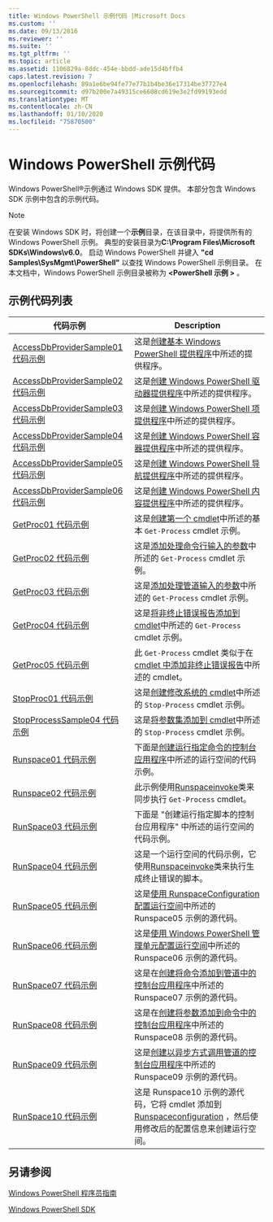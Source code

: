```yaml
---
title: Windows PowerShell 示例代码 |Microsoft Docs
ms.custom: ''
ms.date: 09/13/2016
ms.reviewer: ''
ms.suite: ''
ms.tgt_pltfrm: ''
ms.topic: article
ms.assetid: 1106829a-8ddc-454e-bbdd-ade15d4bffb4
caps.latest.revision: 7
ms.openlocfilehash: 89a1e6be94fe77e77b1b4be36e17314be37727e4
ms.sourcegitcommit: d97b200e7a49315ce6608cd619e3e2fd99193edd
ms.translationtype: MT
ms.contentlocale: zh-CN
ms.lasthandoff: 01/10/2020
ms.locfileid: "75870500"
---
```

# <a name="windows-powershell-sample-code"></a>Windows PowerShell 示例代码

Windows PowerShell®示例通过 Windows SDK 提供。 本部分包含 Windows SDK 示例中包含的示例代码。

> [!NOTE]
> 在安装 Windows SDK 时，将创建一个**示例**目录，在该目录中，将提供所有的 Windows PowerShell 示例。 典型的安装目录为**C:\Program Files\Microsoft SDKs\Windows\v6.0**。 启动 Windows PowerShell 并键入 **"cd Samples\SysMgmt\PowerShell"** 以查找 Windows PowerShell 示例目录。 在本文档中，Windows PowerShell 示例目录被称为 **\<PowerShell 示例 >** 。

## <a name="sample-code-listing"></a>示例代码列表

|                                    代码示例                                    |                                                                                                                                           Description                                                                                                                                           |
| --------------------------------------------------------------------------------- | ----------------------------------------------------------------------------------------------------------------------------------------------------------------------------------------------------------------------------------------------------------------------------------------------- |
| [AccessDbProviderSample01 代码示例](./accessdbprovidersample01-code-sample.md) | 这是[创建基本 Windows PowerShell 提供程序](./creating-a-basic-windows-powershell-provider.md)中所述的提供程序。                                                                                                                                                            |
| [AccessDbProviderSample02 代码示例](./accessdbprovidersample02-code-sample.md) | 这是[创建 Windows PowerShell 驱动器提供程序](./creating-a-windows-powershell-drive-provider.md)中所述的提供程序。                                                                                                                                                            |
| [AccessDbProviderSample03 代码示例](./accessdbprovidersample03-code-sample.md) | 这是[创建 Windows PowerShell 项提供程序](./creating-a-windows-powershell-item-provider.md)中所述的提供程序。                                                                                                                                                              |
| [AccessDbProviderSample04 代码示例](./accessdbprovidersample04-code-sample.md) | 这是[创建 Windows PowerShell 容器提供程序](./creating-a-windows-powershell-container-provider.md)中所述的提供程序。                                                                                                                                                    |
| [AccessDbProviderSample05 代码示例](./accessdbprovidersample05-code-sample.md) | 这是[创建 Windows PowerShell 导航提供程序](./creating-a-windows-powershell-navigation-provider.md)中所述的提供程序。                                                                                                                                                  |
| [AccessDbProviderSample06 代码示例](./accessdbprovidersample06-code-sample.md) | 这是[创建 Windows PowerShell 内容提供程序](./creating-a-windows-powershell-content-provider.md)中所述的提供程序。                                                                                                                                                        |
| [GetProc01 代码示例](./getproc01-code-samples.md)                             | 这是[创建第一个 cmdlet](../cmdlet/creating-a-cmdlet-without-parameters.md)中所述的基本 `Get-Process` cmdlet 示例。                                                                                                                                                     |
| [GetProc02 代码示例](./getproc02-code-samples.md)                             | 这是[添加处理命令行输入的参数](../cmdlet/adding-parameters-that-process-command-line-input.md)中所述的 `Get-Process` cmdlet 示例。                                                                                                                       |
| [GetProc03 代码示例](./getproc03-code-samples.md)                             | 这是[添加处理管道输入的参数](../cmdlet/adding-parameters-that-process-pipeline-input.md)中所述的 `Get-Process` cmdlet 示例。                                                                                                                               |
| [GetProc04 代码示例](./getproc04-code-samples.md)                             | 这是[将非终止错误报告添加到 cmdlet](../cmdlet/adding-non-terminating-error-reporting-to-your-cmdlet.md)中所述的 `Get-Process` cmdlet 示例。                                                                                                                |
| [GetProc05 代码示例](./getproc05-code-samples.md)                             | 此 `Get-Process` cmdlet 类似于在[cmdlet 中添加非终止错误报告](../cmdlet/adding-non-terminating-error-reporting-to-your-cmdlet.md)中所述的 cmdlet。                                                                                                     |
| [StopProc01 代码示例](./stopproc01-code-samples.md)                           | 这是[创建修改系统的 cmdlet](../cmdlet/creating-a-cmdlet-that-modifies-the-system.md)中所述的 `Stop-Process` cmdlet 示例。                                                                                                                                    |
| [StopProcessSample04 代码示例](./stopprocesssample04-code-samples.md)         | 这是[将参数集添加到 cmdlet](../cmdlet/adding-parameter-sets-to-a-cmdlet.md)中所述的 `Stop-Process` cmdlet 示例。                                                                                                                                                      |
| [Runspace01 代码示例](./runspace01-code-samples.md)                           | 下面是[创建运行指定命令的控制台应用程序](/dotnet/csharp/programming-guide/inside-a-program/hello-world-your-first-program)中所述的运行空间的代码示例。                                                                                      |
| [Runspace02 代码示例](./runspace02-code-samples.md)                           | 此示例使用[Runspaceinvoke](/dotnet/api/System.Management.Automation.RunspaceInvoke)类来同步执行 `Get-Process` cmdlet。                                                                                                            |
| [RunSpace03 代码示例](./runspace03-code-samples.md)                           | 下面是 "创建运行指定脚本的控制台应用程序" 中所述的运行空间的代码示例。                                                                                                                                                                         |
| [RunSpace04 代码示例](./runspace04-code-samples.md)                           | 这是一个运行空间的代码示例，它使用[Runspaceinvoke](/dotnet/api/System.Management.Automation.RunspaceInvoke)类来执行生成终止错误的脚本。                                                                         |
| [RunSpace05 代码示例](./runspace05-code-sample.md)                             | 这是[使用 RunspaceConfiguration 配置运行空间](https://msdn.microsoft.com/42681d19-2d05-4975-befd-afb1990e79b2)中所述的 Runspace05 示例的源代码。                                                                                                           |
| [RunSpace06 代码示例](./runspace06-code-sample.md)                             | 这是[使用 Windows PowerShell 管理单元配置运行空间](https://msdn.microsoft.com/a7289ee8-9732-49ee-91c7-d533e9538b83)中所述的 Runspace06 示例的源代码。                                                                                                    |
| [RunSpace07 代码示例](./runspace07-code-sample.md)                             | 这是在[创建将命令添加到管道中的控制台应用程序](https://msdn.microsoft.com/01eb7808-e97b-4905-80be-9e2fa38c262e)中所述的 Runspace07 示例的源代码。                                                                                              |
| [RunSpace08 代码示例](./runspace08-code-sample.md)                             | 这是在[创建将参数添加到命令中的控制台应用程序](https://msdn.microsoft.com/848b2b46-60f1-4a86-b448-cfc7c0cccfba)中所述的 Runspace08 示例的源代码。                                                                                             |
| [RunSpace09 代码示例](./runspace09-code-sample.md)                             | 这是[创建以异步方式调用管道的控制台应用程序](https://msdn.microsoft.com/198c1c94-2a06-457e-93ce-c0d910618e47)中所述的 Runspace09 示例的源代码。                                                                                        |
| [RunSpace10 代码示例](./runspace10-code-sample.md)                             | 这是 Runspace10 示例的源代码，它将 cmdlet 添加到[Runspaceconfiguration](/dotnet/api/System.Management.Automation.Runspaces.RunspaceConfiguration) ，然后使用修改后的配置信息来创建运行空间。 |

## <a name="see-also"></a>另请参阅

[Windows PowerShell 程序员指南](./windows-powershell-programmer-s-guide.md)

[Windows PowerShell SDK](../windows-powershell-reference.md)